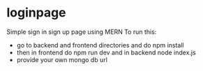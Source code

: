 # loginpage
Simple sign in sign up page using MERN
To run this:
- go to backend and frontend directories and do npm install 
- then in frontend do npm run dev and in backend node index.js
- provide your own mongo db url 
